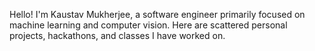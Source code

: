 Hello! I'm Kaustav Mukherjee, a software engineer primarily focused on machine learning and computer vision. Here are scattered personal projects, hackathons, and classes I have worked on.
